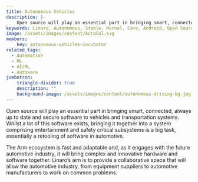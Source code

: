 ```yaml
---
title: Autonomous Vehicles
description: |-
    Open source will play an essential part in bringing smart, connected, always up to date and secure software to vehicles and transportation systems.  
keywords: Linaro, Autonomous, Stable, Kernel, Core, Android, Open Source, OS, Autonomous Vehicles, Autoware
image: /assets/images/content/AutoCol.svg
members:
    key: autonomous-vehicles-incubator
related_tags:
  - Automotive
  - ML
  - AI/ML
  - Autoware
jumbotron:
    triangle-divider: true
    description: ""
    background-image: /assets/images/content/autonomous-driving-bg.jpg
---
```

Open source will play an essential part in bringing smart, connected, always up to date and secure software to vehicles and transportation systems.  
Whilst a lot of this software exists, bringing it together into a system comprising entertainment and safety critical subsystems is a big task, essentially a retooling of software in automotive.

The Arm ecosystem is fast and adaptable and, as it engages with the future automotive industry, it will bring complex and innovative hardware and software together.  Linaro’s aim is to provide a collaborative space that will allow the automotive industry, from equipment suppliers to automotive manufacturers to work on common problems.   